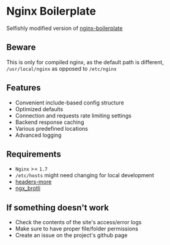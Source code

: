 # Nginx Boilerplate 

Selfishly modified version of [nginx-boilerplate](https://github.com/nginx-boilerplate/nginx-boilerplate)

## Beware
This is only for compiled nginx, as the default path is different,
`/usr/local/nginx` as opposed to `/etc/nginx`

## Features
 * Convenient include-based config structure
 * Optimized defaults
 * Connection and requests rate limiting settings
 * Backend response caching
 * Various predefined locations
 * Advanced logging
 
## Requirements
 * `Nginx` >= `1.7`
 * `/etc/hosts` might need changing for local development
 * [headers-more](https://github.com/openresty/headers-more-nginx-module)
 * [ngx_brotli](https://github.com/google/ngx_brotli)

## If something doesn't work
 * Check the contents of the site's access/error logs
 * Make sure to have proper file/folder permissions
 * Create an issue on the project's github page
